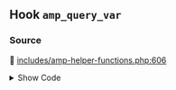 ## Hook `amp_query_var`

### Source

:link: [includes/amp-helper-functions.php:606](https://github.com/ampproject/amp-wp/blob/develop/includes/amp-helper-functions.php#L606)

<details>
<summary>Show Code</summary>

```php
return apply_filters( 'amp_query_var', defined( 'AMP_QUERY_VAR' ) ? AMP_QUERY_VAR : QueryVar::AMP );
```

</details>

